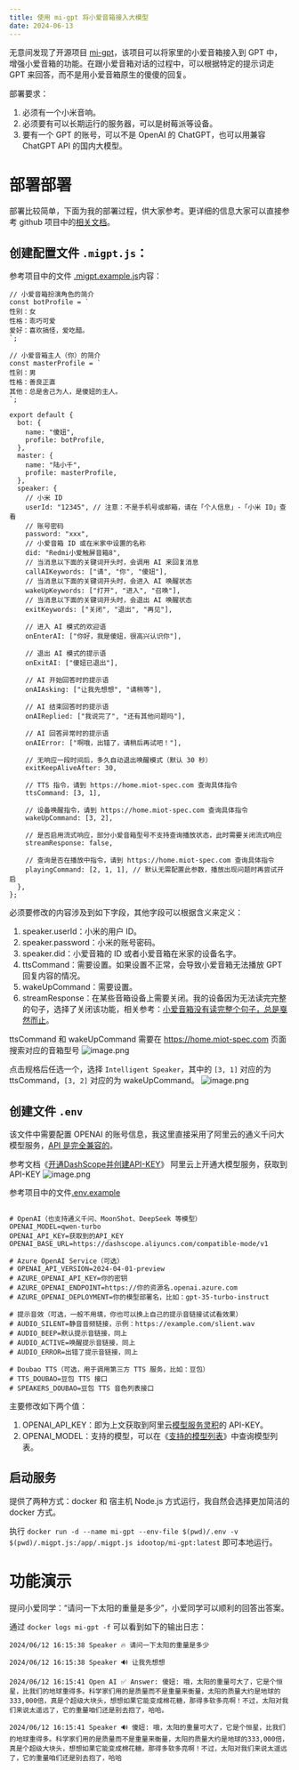 ```yaml
---
title: 使用 mi-gpt 将小爱音箱接入大模型
date: 2024-06-13
---
```

无意间发现了开源项目 [mi-gpt](https://github.com/idootop/mi-gpt)，该项目可以将家里的小爱音箱接入到 GPT 中，增强小爱音箱的功能。在跟小爱音箱对话的过程中，可以根据特定的提示词走 GPT 来回答，而不是用小爱音箱原生的傻傻的回复。

部署要求：
1. 必须有一个小米音响。
2. 必须要有可以长期运行的服务器，可以是树莓派等设备。
3. 要有一个 GPT 的账号，可以不是 OpenAI 的 ChatGPT，也可以用兼容 ChatGPT API 的国内大模型。
# 部署部署

部署比较简单，下面为我的部署过程，供大家参考。更详细的信息大家可以直接参考 github 项目中的[相关文档](https://github.com/idootop/mi-gpt/tree/main/docs)。
## 创建配置文件 `.migpt.js`：

参考项目中的文件 [.migpt.example.js](https://github.com/idootop/mi-gpt/blob/main/.migpt.example.js)内容：
```
// 小爱音箱扮演角色的简介
const botProfile = `
性别：女
性格：乖巧可爱
爱好：喜欢搞怪，爱吃醋。
`;

// 小爱音箱主人（你）的简介
const masterProfile = `
性别：男
性格：善良正直
其他：总是舍己为人，是傻妞的主人。
`;

export default {
  bot: {
    name: "傻妞",
    profile: botProfile,
  },
  master: {
    name: "陆小千",
    profile: masterProfile,
  },
  speaker: {
    // 小米 ID
    userId: "12345", // 注意：不是手机号或邮箱，请在「个人信息」-「小米 ID」查看
    // 账号密码
    password: "xxx",
    // 小爱音箱 ID 或在米家中设置的名称
    did: "Redmi小爱触屏音箱8",
    // 当消息以下面的关键词开头时，会调用 AI 来回复消息
    callAIKeywords: ["请", "你", "傻妞"],
    // 当消息以下面的关键词开头时，会进入 AI 唤醒状态
    wakeUpKeywords: ["打开", "进入", "召唤"],
    // 当消息以下面的关键词开头时，会退出 AI 唤醒状态
    exitKeywords: ["关闭", "退出", "再见"],
    
    // 进入 AI 模式的欢迎语
    onEnterAI: ["你好，我是傻妞，很高兴认识你"],
    
    // 退出 AI 模式的提示语
    onExitAI: ["傻妞已退出"],
    
    // AI 开始回答时的提示语
    onAIAsking: ["让我先想想", "请稍等"],
    
    // AI 结束回答时的提示语
    onAIReplied: ["我说完了", "还有其他问题吗"],
    
    // AI 回答异常时的提示语
    onAIError: ["啊哦，出错了，请稍后再试吧！"],
    
    // 无响应一段时间后，多久自动退出唤醒模式（默认 30 秒）
    exitKeepAliveAfter: 30,
    
    // TTS 指令，请到 https://home.miot-spec.com 查询具体指令
    ttsCommand: [3, 1],
    
    // 设备唤醒指令，请到 https://home.miot-spec.com 查询具体指令
    wakeUpCommand: [3, 2],
    
    // 是否启用流式响应，部分小爱音箱型号不支持查询播放状态，此时需要关闭流式响应
    streamResponse: false,
    
    // 查询是否在播放中指令，请到 https://home.miot-spec.com 查询具体指令
    playingCommand: [2, 1, 1], // 默认无需配置此参数，播放出现问题时再尝试开启
  },
};
```

必须要修改的内容涉及到如下字段，其他字段可以根据含义来定义：
1. speaker.userId：小米的用户 ID。
2. speaker.password：小米的账号密码。
3. speaker.did：小爱音箱的 ID 或者小爱音箱在米家的设备名字。
4. ttsCommand：需要设置。如果设置不正常，会导致小爱音箱无法播放 GPT 回复内容的情况。
5. wakeUpCommand：需要设置。
6. streamResponse：在某些音箱设备上需要关闭。我的设备因为无法读完完整的句子，选择了关闭该功能，相关参考：[小爱音箱没有读完整个句子，总是戛然而止](https://github.com/idootop/mi-gpt/blob/main/docs/faq.md#q%E5%B0%8F%E7%88%B1%E9%9F%B3%E7%AE%B1%E6%B2%A1%E6%9C%89%E8%AF%BB%E5%AE%8C%E6%95%B4%E4%B8%AA%E5%8F%A5%E5%AD%90%E6%80%BB%E6%98%AF%E6%88%9B%E7%84%B6%E8%80%8C%E6%AD%A2)。

ttsCommand 和 wakeUpCommand 需要在 https://home.miot-spec.com 页面搜索对应的音箱型号
![image.png](https://kuring.oss-cn-beijing.aliyuncs.com/images/20240612234942.png)

点击规格后任选一个，选择 `Intelligent Speaker`，其中的 `[3, 1]` 对应的为 ttsCommand，`[3, 2]` 对应的为 wakeUpCommand。
![image.png](https://kuring.oss-cn-beijing.aliyuncs.com/images/20240612235825.png)

## 创建文件 `.env`

该文件中需要配置 OPENAI 的账号信息，我这里直接采用了阿里云的通义千问大模型服务，[API 是完全兼容的](https://help.aliyun.com/zh/dashscope/developer-reference/compatibility-of-openai-with-dashscope/)。

参考文档《[开通DashScope并创建API-KEY](https://help.aliyun.com/zh/dashscope/developer-reference/activate-dashscope-and-create-an-api-key)》 阿里云上开通大模型服务，获取到 API-KEY
![image.png](https://kuring.oss-cn-beijing.aliyuncs.com/images/20240611230914.png)

参考项目中的文件[.env.example](https://github.com/idootop/mi-gpt/blob/main/.env.example)
```

# OpenAI（也支持通义千问、MoonShot、DeepSeek 等模型）
OPENAI_MODEL=qwen-turbo
OPENAI_API_KEY=获取到的API_KEY
OPENAI_BASE_URL=https://dashscope.aliyuncs.com/compatible-mode/v1

# Azure OpenAI Service（可选）
# OPENAI_API_VERSION=2024-04-01-preview
# AZURE_OPENAI_API_KEY=你的密钥
# AZURE_OPENAI_ENDPOINT=https://你的资源名.openai.azure.com
# AZURE_OPENAI_DEPLOYMENT=你的模型部署名，比如：gpt-35-turbo-instruct

# 提示音效（可选，一般不用填，你也可以换上自己的提示音链接试试看效果）
# AUDIO_SILENT=静音音频链接，示例：https://example.com/slient.wav
# AUDIO_BEEP=默认提示音链接，同上
# AUDIO_ACTIVE=唤醒提示音链接，同上
# AUDIO_ERROR=出错了提示音链接，同上

# Doubao TTS（可选，用于调用第三方 TTS 服务，比如：豆包）
# TTS_DOUBAO=豆包 TTS 接口
# SPEAKERS_DOUBAO=豆包 TTS 音色列表接口
```
主要修改如下两个值：
1. OPENAI_API_KEY：即为上文获取到阿里云[模型服务灵积](https://help.aliyun.com/zh/dashscope/)的 API-KEY。
2. OPENAI_MODEL：支持的模型，可以在《[支持的模型列表](https://help.aliyun.com/zh/dashscope/developer-reference/compatibility-of-openai-with-dashscope/#7f9c78ae99pwz)》中查询模型列表。

## 启动服务

提供了两种方式：docker 和 宿主机 Node.js 方式运行，我自然会选择更加简洁的 docker 方式。

执行 `docker run -d --name mi-gpt --env-file $(pwd)/.env -v $(pwd)/.migpt.js:/app/.migpt.js idootop/mi-gpt:latest` 即可本地运行。

# 功能演示

提问小爱同学：“请问一下太阳的重量是多少”，小爱同学可以顺利的回答出答案。

通过 `docker logs mi-gpt -f` 可以看到如下的输出日志：
```
2024/06/12 16:15:38 Speaker 🔥 请问一下太阳的重量是多少

2024/06/12 16:15:38 Speaker 🔊 让我先想想

2024/06/12 16:15:41 Open AI ✅ Answer: 傻妞: 哦，太阳的重量可大了，它是个恒星，比我们的地球重得多。科学家们用的是质量而不是重量来衡量，太阳的质量大约是地球的333,000倍，真是个超级大块头，想想如果它能变成棉花糖，那得多软多亮啊！不过，太阳对我们来说太遥远了，它的重量咱们还是别去抱了，哈哈。

2024/06/12 16:15:41 Speaker 🔊 傻妞: 哦，太阳的重量可大了，它是个恒星，比我们的地球重得多。科学家们用的是质量而不是重量来衡量，太阳的质量大约是地球的333,000倍，真是个超级大块头，想想如果它能变成棉花糖，那得多软多亮啊！不过，太阳对我们来说太遥远了，它的重量咱们还是别去抱了，哈哈
```